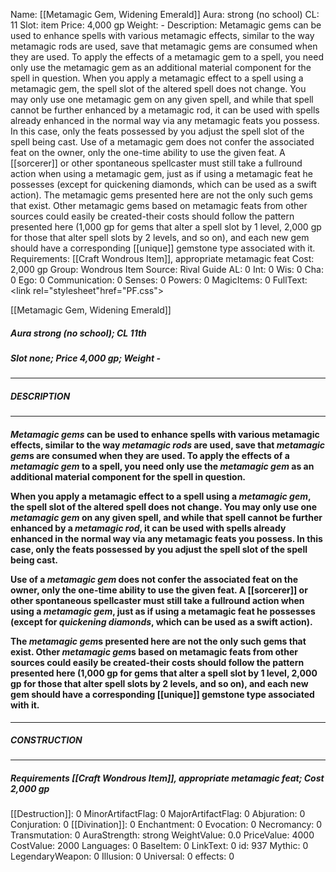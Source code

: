 Name: [[Metamagic Gem, Widening Emerald]]
Aura: strong (no school)
CL: 11
Slot: item
Price: 4,000 gp
Weight: -
Description: Metamagic gems can be used to enhance spells with various metamagic effects, similar to the way metamagic rods are used, save that metamagic gems are consumed when they are used. To apply the effects of a metamagic gem to a spell, you need only use the metamagic gem as an additional material component for the spell in question. When you apply a metamagic effect to a spell using a metamagic gem, the spell slot of the altered spell does not change. You may only use one metamagic gem on any given spell, and while that spell cannot be further enhanced by a metamagic rod, it can be used with spells already enhanced in the normal way via any metamagic feats you possess. In this case, only the feats possessed by you adjust the spell slot of the spell being cast. Use of a metamagic gem does not confer the associated feat on the owner, only the one-time ability to use the given feat. A [[sorcerer]] or other spontaneous spellcaster must still take a fullround action when using a metamagic gem, just as if using a metamagic feat he possesses (except for quickening diamonds, which can be used as a swift action). The metamagic gems presented here are not the only such gems that exist. Other metamagic gems based on metamagic feats from other sources could easily be created-their costs should follow the pattern presented here (1,000 gp for gems that alter a spell slot by 1 level, 2,000 gp for those that alter spell slots by 2 levels, and so on), and each new gem should have a corresponding [[unique]] gemstone type associated with it.
Requirements: [[Craft Wondrous Item]], appropriate metamagic feat
Cost: 2,000 gp
Group: Wondrous Item
Source: Rival Guide
AL: 0
Int: 0
Wis: 0
Cha: 0
Ego: 0
Communication: 0
Senses: 0
Powers: 0
MagicItems: 0
FullText: <link rel="stylesheet"href="PF.css"><div class="heading"><p class="alignleft">[[Metamagic Gem, Widening Emerald]]</p><div style="clear: both;"></div></div><div><h5><b>Aura </b>strong (no school); <b>CL </b>11th</h5><h5><b>Slot </b>none; <b>Price </b>4,000 gp; <b>Weight </b>-</h5></div><hr/><div><h5><b>DESCRIPTION</b></h5></div><hr/><div><h4><p><i>Metamagic gems</i> can be used to enhance spells with various metamagic effects, similar to the way <i><i>metamagic rod</i>s</i> are used, save that <i>metamagic gem</i>s are consumed when they are used. To apply the effects of a <i>metamagic gem</i> to a spell, you need only use the <i>metamagic gem</i> as an additional material component for the spell in question.</p><p>When you apply a metamagic effect to a spell using a <i>metamagic gem</i>, the spell slot of the altered spell does not change. You may only use one <i>metamagic gem</i> on any given spell, and while that spell cannot be further enhanced by a <i>metamagic rod</i>, it can be used with spells already enhanced in the normal way via any metamagic feats you possess. In this case, only the feats possessed by you adjust the spell slot of the spell being cast.</p><p>Use of a <i>metamagic gem</i> does not confer the associated feat on the owner, only the one-time ability to use the given feat. A [[sorcerer]] or other spontaneous spellcaster must still take a fullround action when using a <i>metamagic gem</i>, just as if using a metamagic feat he possesses (except for <i>quickening diamonds</i>, which can be used as a swift action).</p><p>The <i>metamagic gem</i>s presented here are not the only such gems that exist. Other <i>metamagic gem</i>s based on metamagic feats from other sources could easily be created-their costs should follow the pattern presented here (1,000 gp for gems that alter a spell slot by 1 level, 2,000 gp for those that alter spell slots by 2 levels, and so on), and each new gem should have a corresponding [[unique]] gemstone type associated with it.</p></h4></div><hr/><div><h5><b>CONSTRUCTION</b></h5></div><hr/><div><h5><b>Requirements </b>[[Craft Wondrous Item]], <i>appropriate metamagic feat</i>; <b>Cost </b>2,000 gp</h5></div>
[[Destruction]]: 0
MinorArtifactFlag: 0
MajorArtifactFlag: 0
Abjuration: 0
Conjuration: 0
[[Divination]]: 0
Enchantment: 0
Evocation: 0
Necromancy: 0
Transmutation: 0
AuraStrength: strong
WeightValue: 0.0
PriceValue: 4000
CostValue: 2000
Languages: 0
BaseItem: 0
LinkText: 0
id: 937
Mythic: 0
LegendaryWeapon: 0
Illusion: 0
Universal: 0
effects: 0
